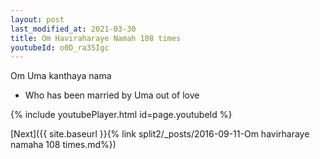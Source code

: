 ```yaml
---
layout: post
last_modified_at: 2021-03-30
title: Om Haviraharaye Namah 108 times
youtubeId: o0D_ra35Igc
---
```

 
 
Om Uma kanthaya nama 
 
 -  Who has been married by Uma out of love 
 
  
 
  
 
 
 
 
 
 


{% include youtubePlayer.html id=page.youtubeId %}
 
[Next]({{ site.baseurl }}{% link  split2/_posts/2016-09-11-Om havirharaye namaha 108 times.md%})
 
